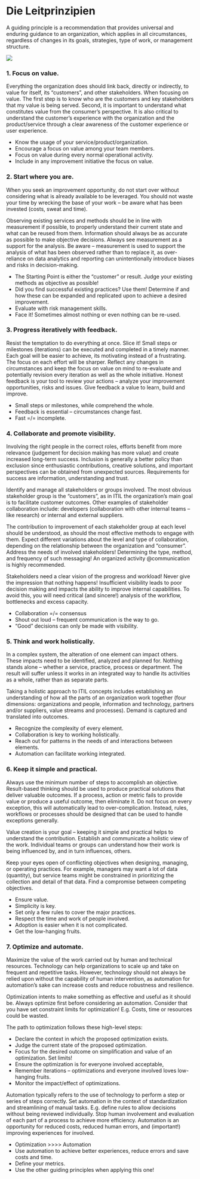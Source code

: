 # Die Leitprinzipien

A guiding principle is a recommendation that provides universal and enduring guidance to an organization, which applies in all circumstances, regardless of changes in its goals, strategies, type of work, or management structure.

![](https://i.imgur.com/iy0U6hG.png)

### 1. Focus on value.

Everything the organization does should link back, directly or indirectly, to value for itself, its “customers”, and other stakeholders. When focusing on value. The first step is to know who are the customers and key stakeholders that my value is being served. Second, it is important to understand what constitutes value from the consumer’s perspective. It is also critical to understand the customer’s experience with the organization and the product/service through a clear awareness of the customer experience or user experience.

* Know the usage of your service/product/organization.
* Encourage a focus on value among your team members.
* Focus on value during every normal operational activity.
* Include in any improvement initiative the focus on value.

### 2. Start where you are.

When you seek an improvement opportunity, do not start over without considering what is already available to be leveraged. You should not waste your time by wrecking the base of your work – be aware what has been invested \(costs, sweat and time\).

Observing existing services and methods should be in line with measurement if possible, to properly understand their current state and what can be reused from them. Information should always be as accurate as possible to make objective decisions. Always see measurement as a support for the analysis. Be aware – measurement is used to support the analysis of what has been observed rather than to replace it, as over-reliance on data analytics and reporting can unintentionally introduce biases and risks in decision-making.

* The Starting Point is either the “customer” or result. Judge your existing methods as objective as possible!
* Did you find successful existing practices? Use them! Determine if and how these can be expanded and replicated upon to achieve a desired improvement.
* Evaluate with risk management skills.
* Face it! Sometimes almost nothing or even nothing can be re-used.

### 3. Progress iteratively with feedback.

Resist the temptation to do everything at once. Slice it! Small steps or milestones \(iterations\) can be executed and completed in a timely manner. Each goal will be easier to achieve, its motivating instead of a frustrating. The focus on each effort will be sharper. Reflect any changes in circumstances and keep the focus on value on mind to re-evaluate and potentially revision every iteration as well as the whole initiative. Honest feedback is your tool to review your actions – analyze your improvement opportunities, risks and issues. Give feedback a value to learn, build and improve.

* Small steps or milestones, while comprehend the whole.
* Feedback is essential – circumstances change fast.
* Fast =/= incomplete.

### 4. Collaborate and promote visibility.

Involving the right people in the correct roles, efforts benefit from more relevance \(judgement for decision making has more value\) and create increased long-term success. Inclusion is generally a better policy than exclusion since enthusiastic contributions, creative solutions, and important perspectives can be obtained from unexpected sources. Requirements for success are information, understanding and trust.

Identify and manage all stakeholders or groups involved. The most obvious stakeholder group is the “customers”, as in ITIL the organization’s main goal is to facilitate customer outcomes. Other examples of stakeholder collaboration include: developers \(collaboration with other internal teams – like research\) or internal and external suppliers.

The contribution to improvement of each stakeholder group at each level should be understood, as should the most effective methods to engage with them. Expect different variations about the level and type of collaboration, depending on the relationship between the organization and “consumer”. Address the needs of involved stakeholders! Determining the type, method, and frequency of such messaging! An organized activity @communication is highly recommended.

Stakeholders need a clear vision of the progress and workload! Never give the impression that nothing happens! Insufficient visibility leads to poor decision making and impacts the ability to improve internal capabilities. To avoid this, you will need critical \(and sincere!\) analysis of the workflow, bottlenecks and excess capacity.

* Collaboration =/= consensus
* Shout out loud – frequent communication is the way to go.
* “Good” decisions can only be made with visibility.

### 5. Think and work holistically.

In a complex system, the alteration of one element can impact others. These impacts need to be identified, analyzed and planned for. Nothing stands alone – whether a service, practice, process or department. The result will suffer unless it works in an integrated way to handle its activities as a whole, rather than as separate parts.

Taking a holistic approach to ITIL concepts includes establishing an understanding of how all the parts of an organization work together \(four dimensions: organizations and people, information and technology, partners and/or suppliers, value streams and processes\). Demand is captured and translated into outcomes.

* Recognize the complexity of every element.
* Collaboration is key to working holistically.
* Reach out for patterns in the needs of and interactions between elements.
* Automation can facilitate working integrated.

### 6. Keep it simple and practical.

Always use the minimum number of steps to accomplish an objective. Result-based thinking should be used to produce practical solutions that deliver valuable outcomes. If a process, action or metric fails to provide value or produce a useful outcome, then eliminate it. Do not focus on every exception, this will automatically lead to over-complication. Instead, rules, workflows or processes should be designed that can be used to handle exceptions generally.

Value creation is your goal – keeping it simple and practical helps to understand the contribution. Establish and communicate a holistic view of the work. Individual teams or groups can understand how their work is being influenced by, and in turn influences, others.

Keep your eyes open of conflicting objectives when designing, managing, or operating practices. For example, managers may want a lot of data \(quantity\), but service teams might be constrained in prioritizing the collection and detail of that data. Find a compromise between competing objectives.

* Ensure value.
* Simplicity is key.
* Set only a few rules to cover the major practices.
* Respect the time and work of people involved.
* Adoption is easier when it is not complicated.
* Get the low-hanging fruits.

### 7. Optimize and automate.

Maximize the value of the work carried out by human and technical resources. Technology can help organizations to scale up and take on frequent and repetitive tasks. However, technology should not always be relied upon without the capability of human intervention, as automation for automation’s sake can increase costs and reduce robustness and resilience.

Optimization intents to make something as effective and useful as it should be. Always optimize first before considering an automation. Consider that you have set constraint limits for optimization! E.g. Costs, time or resources could be wasted.

The path to optimization follows these high-level steps:

* Declare the context in which the proposed optimization exists.
* Judge the current state of the proposed optimization.
* Focus for the desired outcome on simplification and value of an optimization. Set limits!
* Ensure the optimization is for everyone involved acceptable,
* Remember iterations – optimizations and everyone involved loves low-hanging fruits.
* Monitor the impact/effect of optimizations.

Automation typically refers to the use of technology to perform a step or series of steps correctly. Set automation in the context of standardization and streamlining of manual tasks. E.g. define rules to allow decisions without being reviewed individually. Stop human involvement and evaluation of each part of a process to achieve more efficiency. Automation is an opportunity for reduced costs, reduced human errors, and \(important!\) improving experiences for involved.

* Optimization &gt;&gt;&gt;&gt; Automation
* Use automation to achieve better experiences, reduce errors and save costs and time.
* Define your metrics.
* Use the other guiding principles when applying this one!

